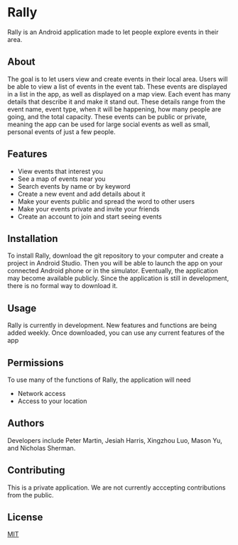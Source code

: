 # Rally

Rally is an Android application made to let people explore events in their area. 

## About

The goal is to let users view and create events in their local area. Users will be able to view a list of events in the event tab. These events are displayed in a list in the app, as well as displayed on a map view. Each event has many details that describe it and make it stand out. These details range from the event name, event type, when it will be happening, how many people are going, and the total capacity. These events can be public or private, meaning the app can be used for large social events as well as small, personal events of just a few people. 

## Features

- View events that interest you
- See a map of events near you
- Search events by name or by keyword
- Create a new event and add details about it
- Make your events public and spread the word to other users
- Make your events private and invite your friends
- Create an account to join and start seeing events


## Installation

To install Rally, download the git repository to your computer and create a project in Android Studio. Then you will be able to launch the app on your connected Android phone or in the simulator. Eventually, the application may become available publicly. Since the application is still in development, there is no formal way to download it.

## Usage

Rally is currently in development. New features and functions are being added weekly. Once downloaded, you can use any current features of the app

## Permissions

To use many of the functions of Rally, the application will need
- Network access
- Access to your location

## Authors
Developers include Peter Martin, Jesiah Harris, Xingzhou Luo, Mason Yu, and Nicholas Sherman.

## Contributing
This is a private application. We are not currently acccepting contributions from the public. 

## License
[MIT](https://choosealicense.com/licenses/mit/)
